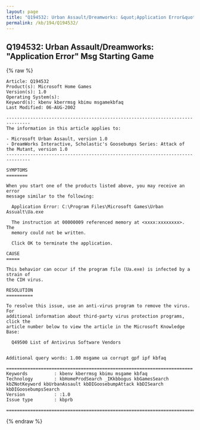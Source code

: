 ```yaml
---
layout: page
title: "Q194532: Urban Assault/Dreamworks: &quot;Application Error&quot; Msg Starting Game"
permalink: /kb/194/Q194532/
---
```


## Q194532: Urban Assault/Dreamworks: &quot;Application Error&quot; Msg Starting Game

{% raw %}

	Article: Q194532
	Product(s): Microsoft Home Games
	Version(s): 1.0
	Operating System(s): 
	Keyword(s): kbenv kberrmsg kbimu msgamekbfaq
	Last Modified: 06-AUG-2002
	
	-------------------------------------------------------------------------------
	The information in this article applies to:
	
	- Microsoft Urban Assault, version 1.0 
	- DreamWorks Interactive, Scholastic's Goosebumps Series: Attack of the Mutant, version 1.0 
	-------------------------------------------------------------------------------
	
	SYMPTOMS
	========
	
	When you start one of the products listed above, you may receive an error
	message similar to the following:
	
	  Application Error: C:\Program Files\Microsoft Games\Urban Assualt\Ua.exe
	
	  The instruction at 00000009 referenced memory at <xxxx:xxxxxxxx>. The
	  memory could not be written.
	
	  Click OK to terminate the application.
	
	CAUSE
	=====
	
	This behavior can occur if the program file (Ua.exe) is infected by a strain of
	the CIH virus.
	
	RESOLUTION
	==========
	
	To resolve this issue, use an anti-virus program to remove the virus. For
	additional information about third-party virus protection programs, click the
	article number below to view the article in the Microsoft Knowledge Base:
	
	  Q49500 List of Antivirus Software Vendors
	
	
	Additional query words: 1.00 msgame ua corrupt gpf ipf kbfaq
	
	======================================================================
	Keywords          : kbenv kberrmsg kbimu msgame kbfaq
	Technology        : kbHomeProdSearch _IKkbbogus kbGamesSearch kbZNotKeyword kbUrbanAssault kbDIGoosebumpAttack kbDISearch kbDIGoosebumpsSearch
	Version           : :1.0
	Issue type        : kbprb
	
	=============================================================================
	

{% endraw %}
